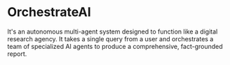 # OrchestrateAI
It's an autonomous multi-agent system designed to function like a digital research agency. It takes a single query from a user and orchestrates a team of specialized AI agents to produce a comprehensive, fact-grounded report. 
